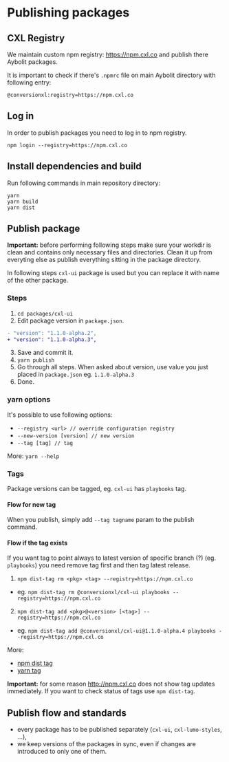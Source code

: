 # Publishing packages


## CXL Registry

We maintain custom npm registry: https://npm.cxl.co and publish there Aybolit packages.

It is important to check if there's `.npmrc` file on main Aybolit directory with following entry:

```
@conversionxl:registry=https://npm.cxl.co
```

## Log in

In order to publish packages you need to log in to npm registry.

```
npm login --registry=https://npm.cxl.co
```

## Install dependencies and build

Run following commands in main repository directory:

```
yarn
yarn build
yarn dist
```

## Publish package

**Important:** before performing following steps make sure your workdir is clean and contains only necessary files and directories. Clean it up from everyting else as publish everything sitting in the package directory.

In following steps `cxl-ui` package is used but you can replace it with name of the other package.


### Steps

1. `cd packages/cxl-ui`
2. Edit package version in `package.json`.

  ```diff
  - "version": "1.1.0-alpha.2",
  + "version": "1.1.0-alpha.3",
  ```

3. Save and commit it.
4. `yarn publish`
5. Go through all steps. When asked about version, use value you just placed in `package.json` eg. `1.1.0-alpha.3`
6. Done.

### yarn options

It's possible to use following options:

* `--registry <url> // override configuration registry`
* `--new-version [version] // new version`
* `--tag [tag] // tag`


More: `yarn --help`

### Tags

Package versions can be tagged, eg. `cxl-ui` has `playbooks` tag.

#### Flow for new tag

When you publish, simply add `--tag tagname` param to the publish command.

#### Flow if the tag exists

If you want tag to point always to latest version of specific branch (?) (eg. `playbooks`) you need remove tag first and then tag latest release.

1. `npm dist-tag rm <pkg> <tag> --registry=https://npm.cxl.co`
  * eg. `npm dist-tag rm @conversionxl/cxl-ui playbooks --registry=https://npm.cxl.co`
2. `npm dist-tag add <pkg>@<version> [<tag>] --registry=https://npm.cxl.co`
  * eg. `npm dist-tag add @conversionxl/cxl-ui@1.1.0-alpha.4 playbooks --registry=https://npm.cxl.co`

More:

* [npm dist tag](https://docs.npmjs.com/cli/v6/commands/npm-dist-tag)
* [yarn tag](https://classic.yarnpkg.com/en/docs/cli/tag/)

**Important:** for some reason http://npm.cxl.co does not show tag updates immediately. If you want to check status of tags use `npm dist-tag`.

## Publish flow and standards

* every package has to be published separately (`cxl-ui`, `cxl-lumo-styles`, ...),
* we keep versions of the packages in sync, even if changes are introduced to only one of them.
